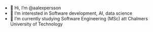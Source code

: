 - 👋 Hi, I’m @aalexpersson
- 👀 I’m interested in Software development, AI, data science
- 🌱 I’m currently studying Software Engineering (MSc) att Chalmers University of Technology 

<!---
aalexpersson/aalexpersson is a ✨ special ✨ repository because its `README.md` (this file) appears on your GitHub profile.
You can click the Preview link to take a look at your changes.
--->
